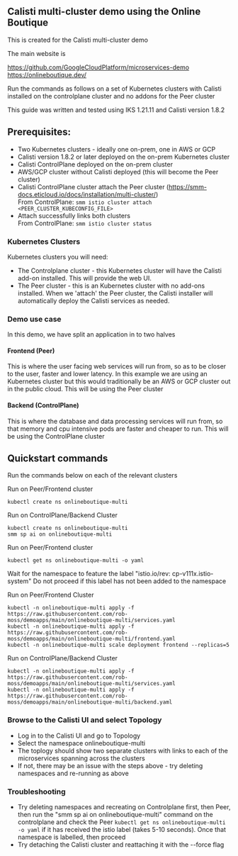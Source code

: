 ## Calisti multi-cluster demo using the Online Boutique

This is created for the Calisti multi-cluster demo

The main website is

https://github.com/GoogleCloudPlatform/microservices-demo  
https://onlineboutique.dev/  

Run the commands as follows on a set of Kubernetes clusters with Calisti installed on the controlplane cluster and no addons for the Peer cluster

This guide was written and tested using IKS 1.21.11 and Calisti version 1.8.2

## Prerequisites:

* Two Kubernetes clusters - ideally one on-prem, one in AWS or GCP
* Calisti version 1.8.2 or later deployed on the on-prem Kubernetes cluster
* Calisti ControlPlane deployed on the on-prem cluster
* AWS/GCP cluster without Calisti deployed (this will become the Peer cluster)
* Calisti ControlPlane cluster attach the Peer cluster (https://smm-docs.eticloud.io/docs/installation/multi-cluster/)  
  From ControlPlane: ```smm istio cluster attach <PEER_CLUSTER_KUBECONFIG_FILE>```
* Attach successfully links both clusters  
  From ControlPlane:  ```smm istio cluster status```


### Kubernetes Clusters

Kubernetes clusters you will need:
* The Controlplane cluster - this Kubernetes cluster will have the Calisti add-on installed.  This will provide the web UI.  
* The Peer cluster - this is an Kubernetes cluster with no add-ons installed. When we 'attach' the Peer cluster, the Calisti installer will automatically deploy the Calisti services as needed.  


### Demo use case
In this demo, we have split an application in to two halves

#### Frontend (Peer)
This is where the user facing web services will run from, so as to be closer to the user, faster and lower latency. In this example we are using an Kubernetes cluster but this would traditionally be an AWS or GCP cluster out in the public cloud.  This will be using the Peer cluster   

#### Backend (ControlPlane)
This is where the database and data processing services will run from, so that memory and cpu intensive pods are faster and cheaper to run. This will be using the ControlPlane cluster


## Quickstart commands

Run the commands below on each of the relevant clusters

Run on Peer/Frontend cluster
```
kubectl create ns onlineboutique-multi
```

Run on ControlPlane/Backend Cluster
```
kubectl create ns onlineboutique-multi
smm sp ai on onlineboutique-multi
```

Run on Peer/Frontend cluster
```
kubectl get ns onlineboutique-multi -o yaml
```
Wait for the namespace to feature the label "istio.io/rev: cp-v111x.istio-system"
Do not proceed if this label has not been added to the namespace


Run on Peer/Frontend Cluster
```
kubectl -n onlineboutique-multi apply -f https://raw.githubusercontent.com/rob-moss/demoapps/main/onlineboutique-multi/services.yaml
kubectl -n onlineboutique-multi apply -f https://raw.githubusercontent.com/rob-moss/demoapps/main/onlineboutique-multi/frontend.yaml
kubectl -n onlineboutique-multi scale deployment frontend --replicas=5
```

Run on ControlPlane/Backend Cluster
```
kubectl -n onlineboutique-multi apply -f https://raw.githubusercontent.com/rob-moss/demoapps/main/onlineboutique-multi/services.yaml
kubectl -n onlineboutique-multi apply -f https://raw.githubusercontent.com/rob-moss/demoapps/main/onlineboutique-multi/backend.yaml
```

### Browse to the Calisti UI and select Topology
* Log in to the Calisti UI and go to Topology  
* Select the namespace onlineboutique-multi  
* The toplogy should show two separate clusters with links to each of the microservices spanning across the clusters  
* If not, there may be an issue with the steps above - try deleting namespaces and re-running as above  


### Troubleshooting
* Try deleting namespaces and recreating on Controlplane first, then Peer, then run the "smm sp ai on onlineboutique-multi" command on the controlplane and check the Peer ```kubectl get ns onlineboutique-multi -o yaml``` if it has received the istio label (takes 5-10 seconds). Once that namespace is labelled, then proceed
* Try detaching the Calisti cluster and reattaching it with the --force flag
